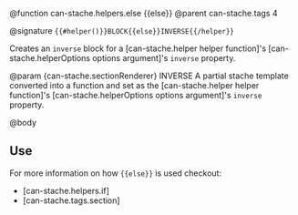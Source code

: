 @function can-stache.helpers.else {{else}}
@parent can-stache.tags 4

@signature `{{#helper()}}BLOCK{{else}}INVERSE{{/helper}}`

Creates an `inverse` block for a [can-stache.helper helper function]'s
[can-stache.helperOptions options argument]'s `inverse` property.

@param {can-stache.sectionRenderer} INVERSE A partial stache template
converted into a function and set as the [can-stache.helper helper function]'s
[can-stache.helperOptions options argument]'s `inverse` property.

@body

## Use

For more information on how `{{else}}` is used checkout:

 - [can-stache.helpers.if]
 - [can-stache.tags.section]

